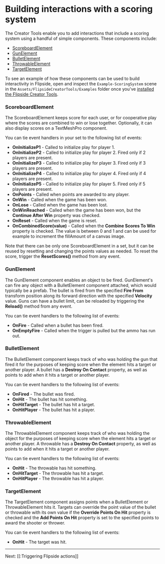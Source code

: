 # Building interactions with a scoring system

The Creator Tools enable you to add interactions that include a scoring system using a handful of simple components. These components include:

* [ScoreboardElement](#scoreboardelement)
* [GunElement](#gunelement)
* [BulletElement](#bulletelement)
* [ThrowableElement](#throwableelement)
* [TargetElement](#targetelement)

To see an example of how these components can be used to build interactivity in Flipside, open and inspect the `Example-ScoringSystem` scene in the `Assets/FlipsideCreatorTools/Examples` folder once you've [installed the Flipside Creator Tools](/docs/1.0/creator-tools/installation-and-setup).

### ScoreboardElement

The ScoreboardElement keeps score for each user, or for cooperative play where the scores are combined to win or lose together. Optionally, it can also display scores on a TextMeshPro component.

You can tie event handlers in your set to the following list of events:

* **OnInitializeP1** - Called to initialize play for player 1.
* **OnInitializeP2** - Called to initialize play for player 2. Fired only if 2 players are present.
* **OnInitializeP3** - Called to initialize play for player 3. Fired only if 3 players are present.
* **OnInitializeP4** - Called to initialize play for player 4. Fired only if 4 players are present.
* **OnInitializeP5** - Called to initialize play for player 5. Fired only if 5 players are present.
* **OnPoints** - Called when points are awarded to any player.
* **OnWin** - Called when the game has been won.
* **OnLose** - Called when the game has been lost.
* **OnWinReached** - Called when the game has been won, but the **Continue After Win** property was checked.
* **OnReset** - Called when the game is reset.
* **OnCombinedScore(value)** - Called when the **Combine Scores To Win** property is checked. The value is between 0 and 1 and can be used for example to increment the fillAmount of a canvas image.

Note that there can be only one ScoreboardElement in a set, but it can be reused by resetting and changing the points values as needed. To reset the score, trigger the **ResetScores()** method from any event.

### GunElement

The GunElement component enables an object to be fired. GunElement's can fire any object with a BulletElement component attached, which would typically be a prefab. The bullet is fired from the specified **Fire From** transform position along its forward direction with the specified **Velocity** value. Guns can have a bullet limit, can be reloaded by triggering the **Reload()** method from any event.

You can tie event handlers to the following list of events:

* **OnFire** - Called when a bullet has been fired.
* **OnEmptyFire** - Called when the trigger is pulled but the ammo has run out.

### BulletElement

The BulletElement component keeps track of who was holding the gun that fired it for the purposes of keeping score when the element hits a target or another player. A bullet has a **Destroy On Contact** property, as well as points to add when it hits a target or another player.

You can tie event handlers to the following list of events:

* **OnFired** - The bullet was fired.
* **OnHit** - The bullet has hit something.
* **OnHitTarget** - The bullet has hit a target.
* **OnHitPlayer** - The bullet has hit a player.

### ThrowableElement

The ThrowableElement component keeps track of who was holding the object for the purposes of keeping score when the element hits a target or another player. A throwable has a **Destroy On Contact** property, as well as points to add when it hits a target or another player.

You can tie event handlers to the following list of events:

* **OnHit** - The throwable has hit something.
* **OnHitTarget** - The throwable has hit a target.
* **OnHitPlayer** - The throwable has hit a player.

### TargetElement

The TargetElement component assigns points when a BulletElement or ThrowableElement hits it. Targets can override the point value of the bullet or throwable with its own value if the **Override Points On Hit** property is checked and the **Add Points On Hit** property is set to the specified points to award the shooter or thrower.

You can tie event handlers to the following list of events:

* **OnHit** - The target was hit.

---

Next: [[:Triggering Flipside actions]]
